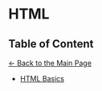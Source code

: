 # HTML

## Table of Content

[&larr; Back to the Main Page](./../README.md)

<div></div>

- [HTML Basics](./html-basics.md)
